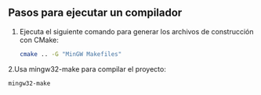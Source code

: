   ## Pasos para ejecutar un compilador

1. Ejecuta el siguiente comando para generar los archivos de construcción con CMake:
   ```bash
   cmake .. -G "MinGW Makefiles"
2.Usa mingw32-make para compilar el proyecto:
   ```bash
   mingw32-make

   
